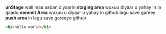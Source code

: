 **unStage**
wali maa aadan diyaarin
**staging area**
wuxuu diyaar u yahay in la qaado
**commit Area**
wuxuu u diyaar u yahay in github lagu save gareey
**push area**
in lagu save gareeyo github

```html
<h1>hello world</h1>
```
